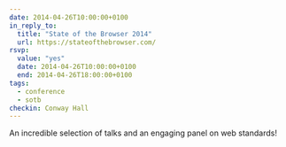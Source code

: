 ```yaml
---
date: 2014-04-26T10:00:00+0100
in_reply_to:
  title: "State of the Browser 2014"
  url: https://stateofthebrowser.com/
rsvp:
  value: "yes"
  date: 2014-04-26T10:00:00+0100
  end: 2014-04-26T18:00:00+0100
tags:
  - conference
  - sotb
checkin: Conway Hall
---
```


An incredible selection of talks and an engaging panel on web standards!
